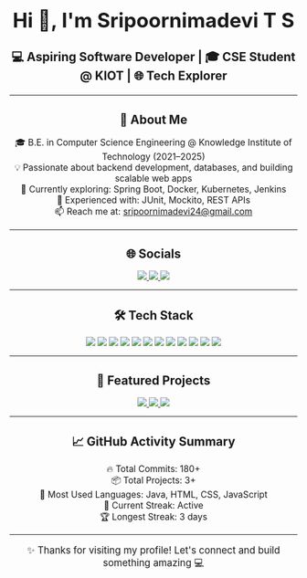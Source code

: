 <h1 align="center" style="font-size:2.5em;">Hi 👋, I'm <strong>Sripoornimadevi T S</strong></h1>
<h3 align="center" style="font-size:1.5em;">💻 Aspiring Software Developer | 🎓 CSE Student @ KIOT | 🌐 Tech Explorer</h3>

---

<h2 align="center">🧠 About Me</h2>

<p align="center" style="font-size:1.1em;">
🎓 B.E. in Computer Science Engineering @ Knowledge Institute of Technology (2021–2025)<br>
💡 Passionate about backend development, databases, and building scalable web apps<br>
🌱 Currently exploring: Spring Boot, Docker, Kubernetes, Jenkins<br>
🧪 Experienced with: JUnit, Mockito, REST APIs<br>
📫 Reach me at: <a href="mailto:sripoornimadevi24@gmail.com">sripoornimadevi24@gmail.com</a>
</p>

---

<h2 align="center">🌐 Socials</h2>

<p align="center">
<a href="https://www.linkedin.com/in/sripoornimadevi" target="_blank">
  <img src="https://img.shields.io/badge/LinkedIn-0A66C2?style=for-the-badge&logo=linkedin&logoColor=white" />
</a>
<a href="https://twitter.com/sripoornimadevi1" target="_blank">
  <img src="https://img.shields.io/badge/Twitter-1DA1F2?style=for-the-badge&logo=twitter&logoColor=white" />
</a>
<a href="https://sripoornimadevi1.github.io" target="_blank">
  <img src="https://img.shields.io/badge/Portfolio-000000?style=for-the-badge&logo=githubpages&logoColor=white" />
</a>
</p>

---

<h2 align="center">🛠️ Tech Stack</h2>

<p align="center">
  <img src="https://img.shields.io/badge/Java-007396?style=for-the-badge&logo=java&logoColor=white" />
  <img src="https://img.shields.io/badge/Spring%20Boot-6DB33F?style=for-the-badge&logo=springboot&logoColor=white" />
  <img src="https://img.shields.io/badge/MySQL-4479A1?style=for-the-badge&logo=mysql&logoColor=white" />
  <img src="https://img.shields.io/badge/PostgreSQL-336791?style=for-the-badge&logo=postgresql&logoColor=white" />
  <img src="https://img.shields.io/badge/MongoDB-47A248?style=for-the-badge&logo=mongodb&logoColor=white" />
  <img src="https://img.shields.io/badge/HTML5-E34F26?style=for-the-badge&logo=html5&logoColor=white" />
  <img src="https://img.shields.io/badge/CSS3-1572B6?style=for-the-badge&logo=css3&logoColor=white" />
  <img src="https://img.shields.io/badge/JavaScript-F7DF1E?style=for-the-badge&logo=javascript&logoColor=black" />
  <img src="https://img.shields.io/badge/Bootstrap-7952B3?style=for-the-badge&logo=bootstrap&logoColor=white" />
  <img src="https://img.shields.io/badge/Jenkins-D24939?style=for-the-badge&logo=jenkins&logoColor=white" />
  <img src="https://img.shields.io/badge/Docker-2496ED?style=for-the-badge&logo=docker&logoColor=white" />
  <img src="https://img.shields.io/badge/Kubernetes-326CE5?style=for-the-badge&logo=kubernetes&logoColor=white" />
</p>

---

<h2 align="center">📁 Featured Projects</h2>

<p align="center">
  <a href="https://github.com/sripoornima/Mobileprepaid.git" target="_blank">
    <img src="https://img.shields.io/badge/Mobile%20Prepaid%20Web%20App-Spring%20Boot%20%7C%20MySQL-blue?style=for-the-badge" />
  </a>
  <a href="https://github.com/Selvaganapathi-414/MyElecXa.git" target="_blank">
    <img src="https://img.shields.io/badge/ElecXa%20E-commerce%20Platform-Spring%20MVC%20%7C%20Thymeleaf-purple?style=for-the-badge" />
  </a>
  <a href="https://github.com/sripoornimadevi1/portfolio-website" target="_blank">
    <img src="https://img.shields.io/badge/Portfolio%20Website-HTML%20%7C%20CSS%20%7C%20JS-green?style=for-the-badge" />
  </a>
</p>

---

<h2 align="center">📈 GitHub Activity Summary</h2>

<p align="center" style="font-size:1.1em;">
🔥 Total Commits: 180+<br>
📦 Total Projects: 3+<br>
🧠 Most Used Languages: Java, HTML, CSS, JavaScript<br>
🚀 Current Streak: Active<br>
🏆 Longest Streak: 3 days
</p>

---

<p align="center" style="font-size:1.2em;">✨ Thanks for visiting my profile! Let's connect and build something amazing 💻</p>
